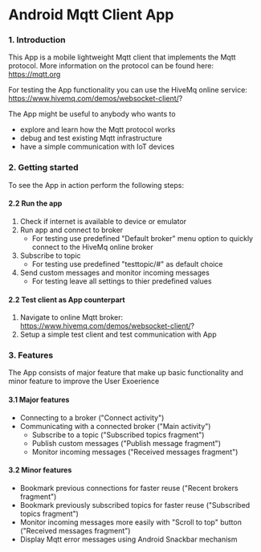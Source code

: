# Android Mqtt Client App

### 1. Introduction

This App is a mobile lightweight Mqtt client that implements the Mqtt protocol. More information on the protocol can be found here: https://mqtt.org

For testing the App functionality you can use the HiveMq online service: https://www.hivemq.com/demos/websocket-client/?

The App might be useful to anybody who wants to
- explore and learn how the Mqtt protocol works
- debug and test existing Mqtt infrastructure
- have a simple communication with IoT devices

### 2. Getting started

To see the App in action perform the following steps: 

#### 2.2 Run the app

1. Check if internet is available to device or emulator
2. Run app and connect to broker
   - For testing use predefined "Default broker" menu option to quickly connect to the HiveMq online broker
3. Subscribe to topic
   - For testing use predefined "testtopic/#" as default choice
4. Send custom messages and monitor incoming messages
   - For testing leave all settings to thier predefined values

#### 2.2 Test client as App counterpart

1. Navigate to online Mqtt broker: https://www.hivemq.com/demos/websocket-client/?
2. Setup a simple test client and test communication with App

### 3. Features

The App consists of major feature that make up basic functionality and minor feature to improve the User Exoerience

#### 3.1 Major features

- Connecting to a broker ("Connect activity")
- Communicating with a connected broker ("Main activity")
  - Subscribe to a topic ("Subscribed topics fragment")
  - Publish custom messages ("Publish message fragment")
  - Monitor incoming messages ("Received messages fragment")

#### 3.2 Minor features

- Bookmark previous connections for faster reuse ("Recent brokers fragment")
- Bookmark previously subscribed topics for faster reuse ("Subscribed topics fragment")
- Monitor incoming messages more easily with "Scroll to top" button ("Received messages fragment")
- Display Mqtt error messages using Android Snackbar mechanism